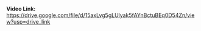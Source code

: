 **Video Link:**
 https://drive.google.com/file/d/15axLvg5gLUlyak5fAYnBctuBEq0D54Zn/view?usp=drive_link
